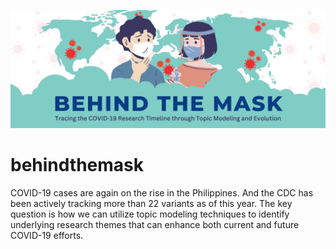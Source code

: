!['banner'](title.png)

# behindthemask
COVID-19 cases are again on the rise in the Philippines. And the CDC has been actively tracking more than 22 variants as of this year. The key question is how we can utilize topic modeling techniques to identify underlying research themes that can enhance both current and future COVID-19 efforts.

